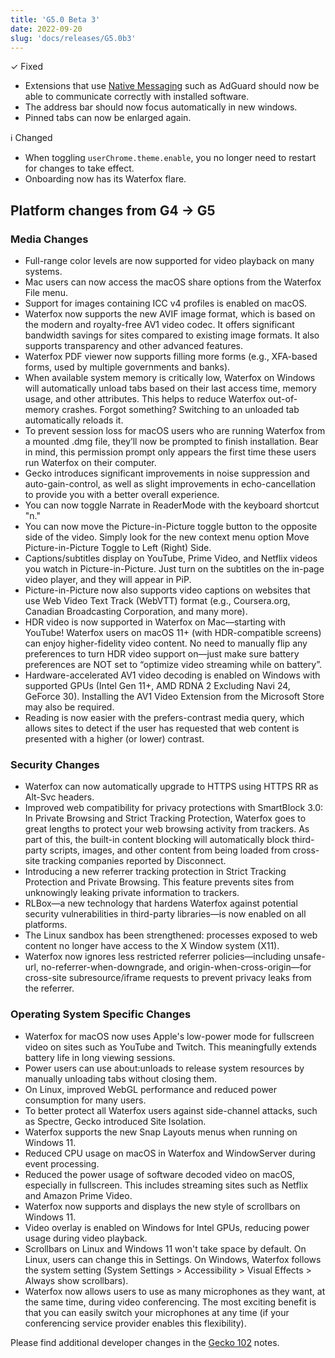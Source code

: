 ```yaml
---
title: 'G5.0 Beta 3'
date: 2022-09-20
slug: 'docs/releases/G5.0b3'
---
```


✓ Fixed

- Extensions that use [Native Messaging](https://developer.mozilla.org/en-US/docs/Mozilla/Add-ons/WebExtensions/Native_messaging) such as AdGuard should now be able to communicate correctly with installed software.
- The address bar should now focus automatically in new windows.
- Pinned tabs can now be enlarged again.

ℹ️ Changed

- When toggling `userChrome.theme.enable`, you no longer need to restart for changes to take effect.
- Onboarding now has its Waterfox flare.

## Platform changes from G4 → G5

### Media Changes

- Full-range color levels are now supported for video playback on many systems.
- Mac users can now access the macOS share options from the Waterfox File menu.
- Support for images containing ICC v4 profiles is enabled on macOS.
- Waterfox now supports the new AVIF image format, which is based on the modern and royalty-free AV1 video codec. It offers significant bandwidth savings for sites compared to existing image formats. It also supports transparency and other advanced features.
- Waterfox PDF viewer now supports filling more forms (e.g., XFA-based forms, used by multiple governments and banks).
- When available system memory is critically low, Waterfox on Windows will automatically unload tabs based on their last access time, memory usage, and other attributes. This helps to reduce Waterfox out-of-memory crashes. Forgot something? Switching to an unloaded tab automatically reloads it.
- To prevent session loss for macOS users who are running Waterfox from a mounted .dmg file, they’ll now be prompted to finish installation. Bear in mind, this permission prompt only appears the first time these users run Waterfox on their computer.
- Gecko introduces significant improvements in noise suppression and auto-gain-control, as well as slight improvements in echo-cancellation to provide you with a better overall experience.
- You can now toggle Narrate in ReaderMode with the keyboard shortcut "n."
- You can now move the Picture-in-Picture toggle button to the opposite side of the video. Simply look for the new context menu option Move Picture-in-Picture Toggle to Left (Right) Side.
- Captions/subtitles display on YouTube, Prime Video, and Netflix videos you watch in Picture-in-Picture. Just turn on the subtitles on the in-page video player, and they will appear in PiP.
- Picture-in-Picture now also supports video captions on websites that use Web Video Text Track (WebVTT) format (e.g., Coursera.org, Canadian Broadcasting Corporation, and many more).
- HDR video is now supported in Waterfox on Mac—starting with YouTube! Waterfox users on macOS 11+ (with HDR-compatible screens) can enjoy higher-fidelity video content. No need to manually flip any preferences to turn HDR video support on—just make sure battery preferences are NOT set to “optimize video streaming while on battery”.
- Hardware-accelerated AV1 video decoding is enabled on Windows with supported GPUs (Intel Gen 11+, AMD RDNA 2 Excluding Navi 24, GeForce 30). Installing the AV1 Video Extension from the Microsoft Store may also be required.
- Reading is now easier with the prefers-contrast media query, which allows sites to detect if the user has requested that web content is presented with a higher (or lower) contrast.

### Security Changes

- Waterfox can now automatically upgrade to HTTPS using HTTPS RR as Alt-Svc headers.
- Improved web compatibility for privacy protections with SmartBlock 3.0: In Private Browsing and Strict Tracking Protection, Waterfox goes to great lengths to protect your web browsing activity from trackers. As part of this, the built-in content blocking will automatically block third-party scripts, images, and other content from being loaded from cross-site tracking companies reported by Disconnect.
- Introducing a new referrer tracking protection in Strict Tracking Protection and Private Browsing. This feature prevents sites from unknowingly leaking private information to trackers.
- RLBox—a new technology that hardens Waterfox against potential security vulnerabilities in third-party libraries—is now enabled on all platforms.
- The Linux sandbox has been strengthened: processes exposed to web content no longer have access to the X Window system (X11).
- Waterfox now ignores less restricted referrer policies—including unsafe-url, no-referrer-when-downgrade, and origin-when-cross-origin—for cross-site subresource/iframe requests to prevent privacy leaks from the referrer.

### Operating System Specific Changes

- Waterfox for macOS now uses Apple's low-power mode for fullscreen video on sites such as YouTube and Twitch. This meaningfully extends battery life in long viewing sessions.
- Power users can use about:unloads to release system resources by manually unloading tabs without closing them.
- On Linux, improved WebGL performance and reduced power consumption for many users.
- To better protect all Waterfox users against side-channel attacks, such as Spectre, Gecko introduced Site Isolation.
- Waterfox supports the new Snap Layouts menus when running on Windows 11.
- Reduced CPU usage on macOS in Waterfox and WindowServer during event processing.
- Reduced the power usage of software decoded video on macOS, especially in fullscreen. This includes streaming sites such as Netflix and Amazon Prime Video.
- Waterfox now supports and displays the new style of scrollbars on Windows 11.
- Video overlay is enabled on Windows for Intel GPUs, reducing power usage during video playback.
- Scrollbars on Linux and Windows 11 won't take space by default. On Linux, users can change this in Settings. On Windows, Waterfox follows the system setting (System Settings > Accessibility > Visual Effects > Always show scrollbars).
- Waterfox now allows users to use as many microphones as they want, at the same time, during video conferencing. The most exciting benefit is that you can easily switch your microphones at any time (if your conferencing service provider enables this flexibility).

Please find additional developer changes in the [Gecko 102](https://developer.mozilla.org/docs/Mozilla/Firefox/Releases/102) notes.
